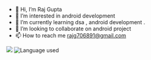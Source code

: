 - 👋 Hi, I’m Raj Gupta
- 👀 I’m interested in android development
- 🌱 I’m currently learning dsa , android development .
- 💞️ I’m looking to collaborate on android project
- 📫 How to reach me rajg706891@gmail.com

<!---
rajgupta93/rajgupta93 is a ✨ special ✨ repository because its `README.md` (this file) appears on your GitHub profile.
You can click the Preview link to take a look at your changes.
--->

<img src="https://github-readme-stats.vercel.app/api?username=rajgupta93&&show_icons=true&title_color=ffffff&icon_color=bb2acf&text_color=daf7dc&bg_color=151515">
<img src="https://github-readme-stats.vercel.app/api/top-langs/?username=rajgupta93&theme=dark&hide_langs_below=1" alt="Language used">
